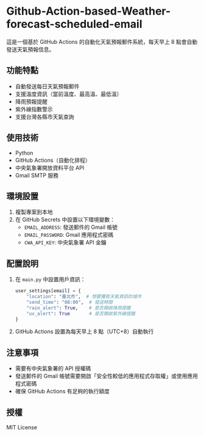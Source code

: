 # Github-Action-based-Weather-forecast-scheduled-email

這是一個基於 GitHub Actions 的自動化天氣預報郵件系統，每天早上 8 點會自動發送天氣預報信息。

## 功能特點

- 自動發送每日天氣預報郵件
- 支援溫度資訊（當前溫度、最高溫、最低溫）
- 降雨預報提醒
- 紫外線指數警示
- 支援台灣各縣市天氣查詢

## 使用技術

- Python
- GitHub Actions（自動化排程）
- 中央氣象署開放資料平台 API
- Gmail SMTP 服務

## 環境設置

1. 複製專案到本地
2. 在 GitHub Secrets 中設置以下環境變數：
   - `EMAIL_ADDRESS`: 發送郵件的 Gmail 帳號
   - `EMAIL_PASSWORD`: Gmail 應用程式密碼
   - `CWA_API_KEY`: 中央氣象署 API 金鑰

## 配置說明

1. 在 `main.py` 中設置用戶資訊：
   ```python
   user_settings[email] = {
       "location": "臺北市",  # 想要獲取天氣資訊的城市
       "send_time": "08:00",  # 發送時間
       "rain_alert": True,    # 是否開啟降雨提醒
       "uv_alert": True       # 是否開啟紫外線提醒
   }
   ```

2. GitHub Actions 設置為每天早上 8 點（UTC+8）自動執行

## 注意事項

- 需要有中央氣象署的 API 授權碼
- 發送郵件的 Gmail 帳號需要開啟「安全性較低的應用程式存取權」或使用應用程式密碼
- 確保 GitHub Actions 有足夠的執行額度

## 授權

MIT License
